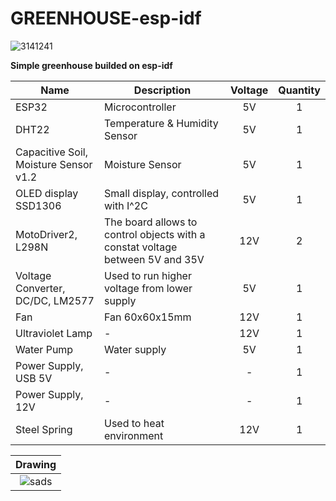 # GREENHOUSE-esp-idf 
   
   ![3141241](https://user-images.githubusercontent.com/89953755/154033279-e5020911-701d-4396-b2f8-6e6a07d29def.png)   

 **Simple greenhouse builded on esp-idf**  
   
| **Name** | **Description** | **Voltage** | **Quantity** |
|------|-------------|:-------:|:--------:|
| ESP32 | Microcontroller | 5V | 1 |
| DHT22 | Temperature & Humidity Sensor | 5V | 1 |
| Capacitive Soil, Moisture Sensor v1.2 | Moisture Sensor | 5V | 1 |
| OLED display SSD1306 | Small display, controlled with I^2C | 5V | 1 |
| MotoDriver2, L298N | The board allows to control objects with a constat voltage between 5V and 35V | 12V | 2 |
| Voltage Converter, DC/DC, LM2577 | Used to run higher voltage from lower supply | 5V | 1 |
| Fan | Fan 60x60x15mm | 12V | 1 |
| Ultraviolet Lamp | - | 12V | 1 |
| Water Pump | Water supply | 5V | 1 |
| Power Supply, USB 5V | - | -| 1 |
| Power Supply, 12V | - | - | 1 |
| Steel Spring | Used to heat environment | 12V | 1 |
   
| **Drawing** |
| :----: |
| ![sads](https://user-images.githubusercontent.com/89953755/154033348-7e7eae01-876b-49c2-8281-48e50a1bb942.png) |
